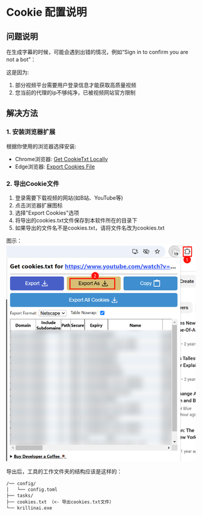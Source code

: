 # Cookie 配置说明

## 问题说明
在生成字幕的时候，可能会遇到出错的情况，例如“Sign in to confirm you are not a bot”：

这是因为:
1. 部分视频平台需要用户登录信息才能获取高质量视频
2. 您当前的代理的ip不够纯净，已被视频网站官方限制

## 解决方法

### 1. 安装浏览器扩展
根据你使用的浏览器选择安装:

- Chrome浏览器: [Get CookieTxt Locally](https://chromewebstore.google.com/detail/get-cookiestxt-locally/cclelndahbckbenkjhflpdbgdldlbecc)
- Edge浏览器: [Export Cookies File](https://microsoftedge.microsoft.com/addons/detail/export-cookies-file/hbglikhfdcfhdfikmocdflffaecbnedo)

### 2. 导出Cookie文件
1. 登录需要下载视频的网站(如B站、YouTube等)
2. 点击浏览器扩展图标
3. 选择"Export Cookies"选项
4. 将导出的cookies.txt文件保存到本软件所在的目录下
5. 如果导出的文件名不是cookies.txt，请将文件名改为cookies.txt

图示：
![导出cookies](./images/export_cookies.png)

导出后，工具的工作文件夹的结构应该是这样的：
```
/── config/
│   └── config.toml
├── tasks/
├── cookies.txt （<- 导出cookies.txt文件）
└── krillinai.exe
```